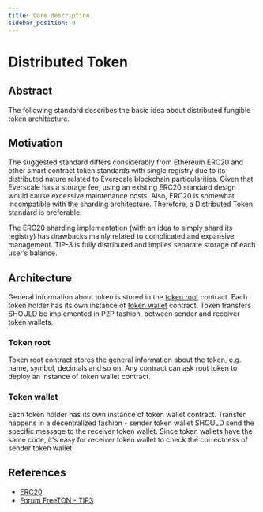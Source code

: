 ```yaml
---
title: Core description
sidebar_position: 0
---
```


# Distributed Token

## Abstract

The following standard describes the basic idea about distributed fungible token architecture.

## Motivation

The suggested standard differs considerably from Ethereum ERC20 and other smart contract token standards with single registry due to its distributed nature related to Everscale blockchain particularities. Given that Everscale has a storage fee, using an existing ERC20 standard design would cause excessive maintenance costs. Also, ERC20 is somewhat incompatible with the sharding architecture. Therefore, a Distributed Token standard is preferable.

The ERC20 sharding implementation (with an idea to simply shard its registry) has drawbacks mainly related to complicated and expansive management. TIP-3 is fully distributed and implies separate storage of each user’s balance.

## Architecture

General information about token is stored in the [token root](#token-root) contract. Each token holder has its own instance of [token wallet](#token-wallet) contract. Token transfers SHOULD be implemented in P2P fashion, between sender and receiver token wallets.

### Token root

Token root contract stores the general information about the token, e.g. name, symbol, decimals and so on. Any contract can ask root token to deploy an instance of token wallet contract.

### Token wallet

Each token holder has its own instance of token wallet contract. Transfer happens in a decentralized fashion - sender token wallet SHOULD send the specific message to the receiver token wallet. Since token wallets have the same code, it's easy for receiver token wallet to check the correctness of sender token wallet.

## References

- [ERC20](https://eips.ethereum.org/EIPS/eip-20)
- [Forum FreeTON - TIP3](https://forum.freeton.org/t/tip-3-distributed-token-or-ton-cash/64)